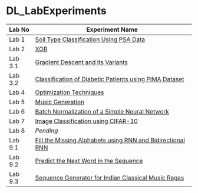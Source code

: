 
# DL_LabExperiments

| Lab No | Experiment Name |
|--------|-----------------|
| Lab 1  | [Soil Type Classification Using PSA Data](Lab1.ipynb) |
| Lab 2  | [XOR](https://github.com/v-enigma/DL_LabExperiments/blob/main/Lab_2%20xor.ipynb) |
| Lab 3.1 | [Gradient Descent and its Variants](Lab3.1.ipynb) |
| Lab 3.2 | [Classification of Diabetic Patients using PIMA Dataset](Lab3.2.ipynb) |
| Lab 4  | [Optimization Techniques](Lab_4.ipynb) |
| Lab 5  | [Music Generation](Lab5_Musicgeneration_rnn.ipynb) |
| Lab 6  | [Batch Normalization of a Simple Neural Network](Lab_6.ipynb) |
| Lab 7  | [Image Classification using CIFAR-10](Lab_7.ipynb) |
| Lab 8  | *Pending* |
| Lab 9.1 | [Fill the Missing Alphabets using RNN and Bidirectional RNN](Lab_9_1.ipynb) |
| Lab 9.2 | [Predict the Next Word in the Sequence](lab_9_2.ipynb) |
| Lab 9.3 | [Sequence Generator for Indian Classical Music Ragas](lab_9_3.ipynb) |

